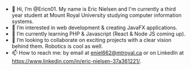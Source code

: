 - 👋 Hi, I’m @Ericn01. My name is Eric Nielsen and I'm currently a third year student at Mount Royal University studying computer information systems.
- 👀 I’m interested in web development & creating JavaFX applications.
- 🌱 I’m currently learning PHP & Javascript (React & Node JS coming up). 
- 💞️ I’m looking to collaborate on exciting projects with a clear vision behind them. Robotics is cool as well.
- 📫 How to reach me: by email at eniel662@mtroyal.ca or on LinkedIn at https://www.linkedin.com/in/eric-nielsen-37a361221/.

<!---
Ericn01/Ericn01 is a ✨ special ✨ repository because its `README.md` (this file) appears on your GitHub profile.
You can click the Preview link to take a look at your changes.
--->
